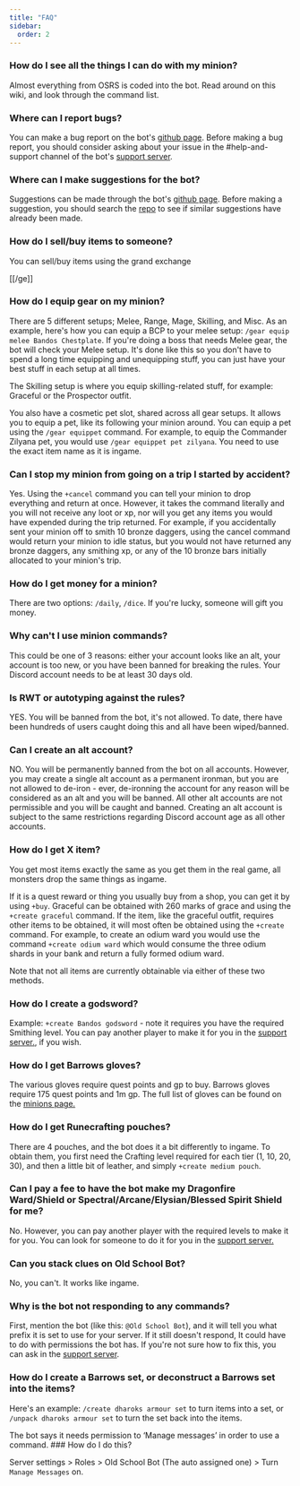 ```yaml
---
title: "FAQ"
sidebar:
  order: 2
---
```


### How do I see all the things I can do with my minion?

Almost everything from OSRS is coded into the bot. Read around on this wiki, and look through the command list.

### Where can I report bugs?

You can make a bug report on the bot's [github page](https://github.com/oldschoolgg/oldschoolbot/issues/new?assignees=&labels=&template=bug.md). Before making a bug report, you should consider asking about your issue in the #help-and-support channel of the bot's [support server](https://discord.com/invite/ob).

### Where can I make suggestions for the bot?

Suggestions can be made through the bot's [github page](https://github.com/oldschoolgg/oldschoolbot/issues/new?labels=feature+request&template=feature.md). Before making a suggestion, you should search the [repo](https://github.com/oldschoolgg/oldschoolbot/issues) to see if similar suggestions have already been made.

### How do I sell/buy items to someone?

You can sell/buy items using the grand exchange

[[/ge]]

### How do I equip gear on my minion?

There are 5 different setups; Melee, Range, Mage, Skilling, and Misc. As an example, here's how you can equip a BCP to your melee setup: `/gear equip melee Bandos Chestplate`. If you're doing a boss that needs Melee gear, the bot will check your Melee setup. It's done like this so you don't have to spend a long time equipping and unequipping stuff, you can just have your best stuff in each setup at all times.

The Skilling setup is where you equip skilling-related stuff, for example: Graceful or the Prospector outfit.

You also have a cosmetic pet slot, shared across all gear setups. It allows you to equip a pet, like its following your minion around. You can equip a pet using the `/gear equippet` command. For example, to equip the Commander Zilyana pet, you would use `/gear equippet pet zilyana`. You need to use the exact item name as it is ingame.

### Can I stop my minion from going on a trip I started by accident?

Yes. Using the `+cancel` command you can tell your minion to drop everything and return at once. However, it takes the command literally and you will not receive any loot or xp, nor will you get any items you would have expended during the trip returned. For example, if you accidentally sent your minion off to smith 10 bronze daggers, using the cancel command would return your minion to idle status, but you would not have returned any bronze daggers, any smithing xp, or any of the 10 bronze bars initially allocated to your minion's trip.

### How do I get money for a minion?

There are two options: `/daily`, `/dice`. If you're lucky, someone will gift you money.

### Why can't I use minion commands?

This could be one of 3 reasons: either your account looks like an alt, your account is too new, or you have been banned for breaking the rules. Your Discord account needs to be at least 30 days old.

### Is RWT or autotyping against the rules?

YES. You will be banned from the bot, it's not allowed. To date, there have been hundreds of users caught doing this and all have been wiped/banned.

### Can I create an alt account?

NO. You will be permanently banned from the bot on all accounts. However, you may create a single alt account as a permanent ironman, but you are not allowed to de-iron - ever, de-ironning the account for any reason will be considered as an alt and you will be banned. All other alt accounts are not permissible and you will be caught and banned. Creating an alt account is subject to the same restrictions regarding Discord account age as all other accounts.

### How do I get X item?

You get most items exactly the same as you get them in the real game, all monsters drop the same things as ingame.

If it is a quest reward or thing you usually buy from a shop, you can get it by using `+buy`. Graceful can be obtained with 260 marks of grace and using the `+create graceful` command. If the item, like the graceful outfit, requires other items to be obtained, it will most often be obtained using the `+create` command. For example, to create an odium ward you would use the command `+create odium ward` which would consume the three odium shards in your bank and return a fully formed odium ward.

Note that not all items are currently obtainable via either of these two methods.

### How do I create a godsword?

Example: `+create Bandos godsword` - note it requires you have the required Smithing level. You can pay another player to make it for you in the [support server.](https://www.discord.gg/ob), if you wish.

### How do I get Barrows gloves?

The various gloves require quest points and gp to buy. Barrows gloves require 175 quest points and 1m gp. The full list of gloves can be found on the [minions page.](https://www.oldschool.gg/oldschoolbot/minions?Buyable%20items)

### How do I get Runecrafting pouches?

There are 4 pouches, and the bot does it a bit differently to ingame. To obtain them, you first need the Crafting level required for each tier (1, 10, 20, 30), and then a little bit of leather, and simply `+create medium pouch`.

### Can I pay a fee to have the bot make my Dragonfire Ward/Shield or Spectral/Arcane/Elysian/Blessed Spirit Shield for me?

No. However, you can pay another player with the required levels to make it for you. You can look for someone to do it for you in the [support server.](https://www.discord.gg/ob)

### Can you stack clues on Old School Bot?

No, you can't. It works like ingame.

### Why is the bot not responding to any commands?

First, mention the bot (like this: `@Old School Bot`), and it will tell you what prefix it is set to use for your server. If it still doesn't respond, It could have to do with permissions the bot has. If you're not sure how to fix this, you can ask in the [support server](https://discord.gg/ob).

### How do I create a Barrows set, or deconstruct a Barrows set into the items?

Here's an example: `/create dharoks armour set` to turn items into a set, or `/unpack dharoks armour set` to turn the set back into the items.

The bot says it needs permission to ‘Manage messages’ in order to use a command. ### How do I do this?

Server settings > Roles > Old School Bot (The auto assigned one) > Turn `Manage Messages` on.
